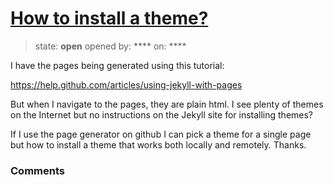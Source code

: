# [How to install a theme?](https://github.com/jekyll/jekyll-help/issues/142)

> state: **open** opened by: **** on: ****

I have the pages being generated using this tutorial:

https://help.github.com/articles/using-jekyll-with-pages

But when I navigate to the pages, they are plain html. I see plenty of themes on the Internet but no instructions on the Jekyll site for installing themes?

If I use the page generator on github I can pick a theme for a single page but how to install a theme that works both locally and remotely. Thanks.

### Comments

